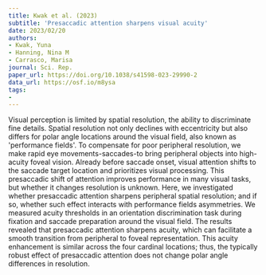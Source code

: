 ```yaml
---
title: Kwak et al. (2023)
subtitle: 'Presaccadic attention sharpens visual acuity'
date: 2023/02/20
authors:
- Kwak, Yuna
- Hanning, Nina M
- Carrasco, Marisa
journal: Sci. Rep.
paper_url: https://doi.org/10.1038/s41598-023-29990-2
data_url: https://osf.io/m8ysa
tags:
- 
---
```


Visual perception is limited by spatial resolution, the ability to discriminate fine details. Spatial resolution not only declines with eccentricity but also differs for polar angle locations around the visual field, also known as 'performance fields'. To compensate for poor peripheral resolution, we make rapid eye movements-saccades-to bring peripheral objects into high-acuity foveal vision. Already before saccade onset, visual attention shifts to the saccade target location and prioritizes visual processing. This presaccadic shift of attention improves performance in many visual tasks, but whether it changes resolution is unknown. Here, we investigated whether presaccadic attention sharpens peripheral spatial resolution; and if so, whether such effect interacts with performance fields asymmetries. We measured acuity thresholds in an orientation discrimination task during fixation and saccade preparation around the visual field. The results revealed that presaccadic attention sharpens acuity, which can facilitate a smooth transition from peripheral to foveal representation. This acuity enhancement is similar across the four cardinal locations; thus, the typically robust effect of presaccadic attention does not change polar angle differences in resolution.
